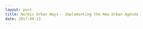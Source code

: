 ```yaml
---
layout: post
title: Nordic Urban Ways – Implementing the New Urban Agenda
date: 2017-09-13
---
```


